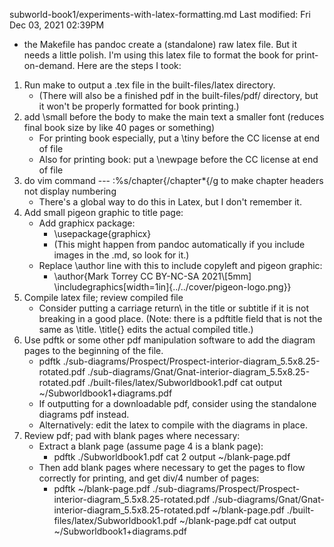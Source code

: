 subworld-book1/experiments-with-latex-formatting.md
Last modified: Fri Dec 03, 2021  02:39PM

* the Makefile has pandoc create a (standalone) raw latex file. But it needs a little polish. I'm using this latex file to format the book for print-on-demand. Here are the steps I took:

1. Run make to output a .tex file in the built-files/latex directory.
	* (There will also be a finished pdf in the built-files/pdf/ directory, but it won't be properly formatted for book printing.)
2. add \small before the body to make the main text a smaller font (reduces final book size by like 40 pages or something)
	* For printing book especially, put a \tiny before the CC license at end of file
	* Also for printing book: put a \newpage before the CC license at end of file
3. do vim command --- :%s/chapter{/chapter\*{/g to make chapter headers not display numbering
	* There's a global way to do this in Latex, but I don't remember it.
4. Add small pigeon graphic to title page:
	* Add graphicx package:
		* \usepackage{graphicx}
		* (This might happen from pandoc automatically if you include images in the .md, so look for it.)
	* Replace \author line with this to include copyleft and pigeon graphic:
		* \author{Mark Torrey CC BY-NC-SA 2021\\[5mm] \includegraphics[width=1in]{../../cover/pigeon-logo.png}}
5. Compile latex file; review compiled file
	* Consider putting a carriage return\\ in the title or subtitle if it is not breaking in a good place. (Note: there is a pdftitle field that is not the same as \title. \title{} edits the actual compiled title.)
6. Use pdftk or some other pdf manipulation software to add the diagram pages to the beginning of the file.
	* pdftk ./sub-diagrams/Prospect/Prospect-interior-diagram_5.5x8.25-rotated.pdf ./sub-diagrams/Gnat/Gnat-interior-diagram_5.5x8.25-rotated.pdf ./built-files/latex/Subworldbook1.pdf cat output ~/Subworldbook1+diagrams.pdf
	* If outputting for a downloadable pdf, consider using the standalone diagrams pdf instead.
	* Alternatively: edit the latex to compile with the diagrams in place.
7. Review pdf; pad with blank pages where necessary:
	* Extract a blank page (assume page 4 is a blank page):
		* pdftk ./Subworldbook1.pdf cat 2 output ~/blank-page.pdf
	* Then add blank pages where necessary to get the pages to flow correctly for printing, and get div/4 number of pages:
		* pdftk ~/blank-page.pdf ./sub-diagrams/Prospect/Prospect-interior-diagram_5.5x8.25-rotated.pdf ./sub-diagrams/Gnat/Gnat-interior-diagram_5.5x8.25-rotated.pdf ~/blank-page.pdf ./built-files/latex/Subworldbook1.pdf ~/blank-page.pdf cat output ~/Subworldbook1+diagrams.pdf


